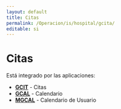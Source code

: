 ```yaml
---
layout: default
title: Citas
permalink: /Operacion/is/hospital/gcita/
editable: si
---
```


# Citas

Está integrado por las aplicaciones:

* [**GCIT**](http://docs.oasiscom.com/Operacion/is/hospital/gcita/gcit) - Citas 
* [**GCAL**](http://docs.oasiscom.com/Operacion/is/hospital/gcita/gcal) - Calendario 
* [**MGCAL**](http://docs.oasiscom.com/Operacion/is/hospital/gcita/mgcal) - Calendario de Usuario 
